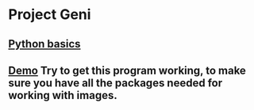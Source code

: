 # Project Geni

## [Python basics](basics.md)

## [Demo](demo.md) __Try to get this program working, to make sure you have all the packages needed for working with images.__